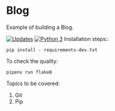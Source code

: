 # Blog
Example of building a Blog.

[![Updates](https://pyup.io/repos/github/rogeriodelphi/mysite/shield.svg)](https://pyup.io/repos/github/rogeriodelphi/mysite/)
[![Python 3](https://pyup.io/repos/github/rogeriodelphi/mysite/python-3-shield.svg)](https://pyup.io/repos/github/rogeriodelphi/mysite/)
Installation steps::
```console
pip install - requirements-dev.txt
```

To check the quality:
```consoles
pipenv run flake8
```

Topics to be covered:
1. Git
2. Pip
